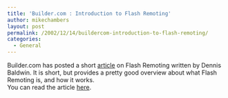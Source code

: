 ```yaml
---
title: 'Builder.com : Introduction to Flash Remoting'
author: mikechambers
layout: post
permalink: /2002/12/14/buildercom-introduction-to-flash-remoting/
categories:
  - General
---
```



Builder.com has posted a short [article][1] on Flash Remoting written by Dennis Baldwin. It is short, but provides a pretty good overview about what Flash Remoting is, and how it works.  
You can read the article [here][1].

 [1]: http://builder.com.com/article.jhtml?id=u00220021125alw01.htm&vf=tt